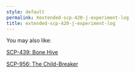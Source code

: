 ```yaml
---
style: default
permalink: Xextended-scp-420-j-experiment-log
title: extended-scp-420-j-experiment-log
---
```

You may also like:

[SCP-439: Bone Hive](http://scp-wiki.net/scp-439)

[SCP-956: The Child-Breaker](http://scp-wiki.net/scp-956)
